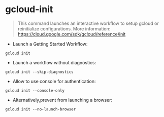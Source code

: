 # gcloud-init

> This command launches an interactive workflow to setup gcloud or reinitialize configurations.
> More information: <https://cloud.google.com/sdk/gcloud/reference/init>

- Launch a Getting Started Workflow:

`gcloud init`

- Launch a workflow without diagnostics:

`gcloud init --skip-diagnostics`

- Allow to use console for authentication:

`gcloud init --console-only`

- Alternatively,prevent from launching a browser:

`gcloud init --no-launch-browser`

